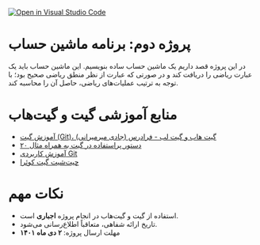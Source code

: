 [![Open in Visual Studio Code](https://classroom.github.com/assets/open-in-vscode-c66648af7eb3fe8bc4f294546bfd86ef473780cde1dea487d3c4ff354943c9ae.svg)](https://classroom.github.com/online_ide?assignment_repo_id=9588458&assignment_repo_type=AssignmentRepo)
# پروژه دوم: برنامه ماشین حساب
در این پروژه قصد داریم یک ماشین حساب ساده بنویسیم. این ماشین حساب باید یک عبارت ریاضی را دریافت کند و در صورتی که عبارت از نظر منطق ریاضی صحیح بود؛ با توجه به ترتیب عملیات‌های ریاضی، حاصل آن را محاسبه کند.

# منابع آموزشی گیت و گیت‌هاب
- [آموزش گیت (Git)، گیت هاب و گیت لب - فرادرس (جادی میرمیرانی)](https://faradars.org/courses/fvgit9609-git-github-gitlab)
- [۲۰ دستور پراستفاده در گیت به همراه مثال](https://dzone.com/articles/top-20-git-commands-with-examples)
- [آموزش کاربردی Git](https://gotoclass.ir/courses/git/)
- [چیت‌شیت گیت کوئرا](https://quera.org/college/cheatsheet/git)

# نکات مهم
- استفاده از گیت و گیت‌هاب در انجام پروژه **اجباری** است.
- تاریخ ارائه شفاهی، متعاقباً اطلاع‌رسانی می‌شود.
- مهلت ارسال پروژه: **۲ دی ماه ۱۴۰۱**

